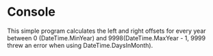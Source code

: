 ﻿# Console

This simple program calculates the left and right offsets for every year between
0 (DateTime.MinYear) and 9998(DateTime.MaxYear - 1, 9999 threw an error when
using DateTime.DaysInMonth).